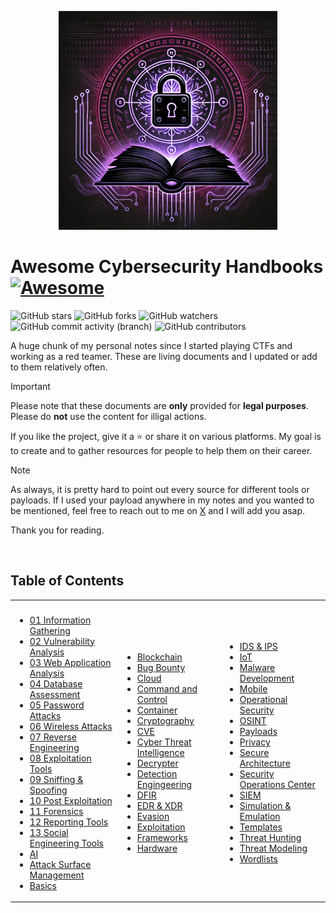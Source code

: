 <p align="center">
  <img width="350" height="350" src="images/awesome-cybersecurity-handbooks.webp">
</p>

# Awesome Cybersecurity Handbooks [![Awesome](https://cdn.rawgit.com/sindresorhus/awesome/d7305f38d29fed78fa85652e3a63e154dd8e8829/media/badge.svg)](https://github.com/sindresorhus/awesome)

![GitHub stars](https://img.shields.io/github/stars/0xsyr0/Awesome-Cybersecurity-Handbooks?logoColor=yellow) ![GitHub forks](https://img.shields.io/github/forks/0xsyr0/Awesome-Cybersecurity-Handbooks?logoColor=purple) ![GitHub watchers](https://img.shields.io/github/watchers/0xsyr0/Awesome-Cybersecurity-Handbooks?logoColor=green)</br>
![GitHub commit activity (branch)](https://img.shields.io/github/commit-activity/m/0xsyr0/Awesome-Cybersecurity-Handbooks) ![GitHub contributors](https://img.shields.io/github/contributors/0xsyr0/Awesome-Cybersecurity-Handbooks)

A huge chunk of my personal notes since I started playing CTFs and working as a red teamer. These are living documents and I updated or add to them relatively often.

> [!IMPORTANT]
> Please note that these documents are **only** provided for **legal purposes**. Please do **not** use the content for illigal actions.

If you like the project, give it a :star: or share it on various platforms. My goal is to create and to gather resources for people to help them on their career.

> [!NOTE]
> As always, it is pretty hard to point out every source for different tools or payloads. If I used your payload anywhere in my notes and you wanted to be mentioned, feel free to reach out to me on [X](https://twitter.com/syr0_) and I will add you asap.

Thank you for reading.

<br>

## Table of Contents

<table><tbody>
<tr>
  <th></th>
  <th></th>
  <th></th>
<tr>
<tr>
  <td>

  * [01 Information Gathering](handbooks/01_information_gathering.md)
  * [02 Vulnerability Analysis](handbooks/02_vulnerability_analysis.md)
  * [03 Web Application Analysis](handbooks/03_web_application_analysis.md)
  * [04 Database Assessment](handbooks/04_database_assessment.md)
  * [05 Password Attacks](handbooks/05_password_attacks.md)
  * [06 Wireless Attacks](handbooks/06_wireless_attacks.md)
  * [07 Reverse Engineering](handbooks/07_reverse_engineering.md)
  * [08 Exploitation Tools](handbooks/08_exploitation_tools.md)
  * [09 Sniffing & Spoofing](handbooks/09_sniffing_%26_spoofing.md)
  * [10 Post Exploitation](handbooks/10_post_exploitation.md)
  * [11 Forensics](handbooks/11_forensics.md)
  * [12 Reporting Tools](handbooks/12_reporting_tools.md)
  * [13 Social Engineering Tools](handbooks/13_social_engineering_tools.md)
  * [AI](handbooks/ai.md)
  * [Attack Surface Management](handbooks/attack_surface_management.md)
  * [Basics](handbooks/basics.md)
  
  </td>
  <td>
    
  * [Blockchain](handbooks/blockchain.md)
  * [Bug Bounty](handbooks/bug_bounty.md)
  * [Cloud](handbooks/cloud.md)
  * [Command and Control](handbooks/command_and_control.md)
  * [Container](handbooks/container.md)
  * [Cryptography](handbooks/cryptography.md)
  * [CVE](handbooks/cve.md)
  * [Cyber Threat Intelligence](handbooks/cyber_threat_intelligence.md)
  * [Decrypter](handbooks/decrypter.md)
  * [Detection Engingeering](handbooks/detection_engineering.md)
  * [DFIR](handbooks/dfir.md)
  * [EDR & XDR](handbooks/edr_xdr.md)
  * [Evasion](handbooks/evasion.md)
  * [Exploitation](handbooks/exploitation.md)
  * [Frameworks](handbooks/frameworks.md)
  * [Hardware](handbooks/hardware.md)

  </td>
  <td>

  * [IDS & IPS](handbooks/ids_ips.md)
  * [IoT](handbooks/iot.md)
  * [Malware Development](handbooks/malware_development.md)
  * [Mobile](handbooks/mobile.md)
  * [Operational Security](handbooks/operational_security.md)
  * [OSINT](handbooks/osint.md)
  * [Payloads](handbooks/payloads.md)
  * [Privacy](handbooks/privacy.md)
  * [Secure Architecture](handbooks/secure_architecture.md)
  * [Security Operations Center](handbooks/security_operations_center.md)
  * [SIEM](handbooks/siem.md)
  * [Simulation & Emulation](handbooks/simulation_emulation.md)
  * [Templates](handbooks/templates.md)
  * [Threat Hunting](handbooks/threat_hunting.md)
  * [Threat Modeling](handbooks/threat_modeling.md)
  * [Wordlists](handbooks/wordlists.md)
  
  </td>
<tbody></table>
